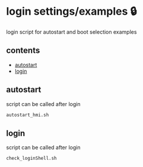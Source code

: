 <!-- omit in toc -->
# login settings/examples 🔒

login script for autostart and boot selection examples

<!-- omit in toc -->
## contents

- [autostart](#autostart)
- [login](#login)

## autostart

script can be called after login

```sh
autostart_hmi.sh
```

## login

script can be called after login

```sh
check_loginShell.sh
```
